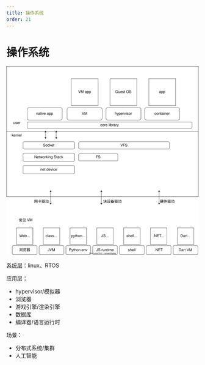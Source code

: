 ```yaml
---
title: 操作系统
order: 21
---
```


# 操作系统
![os platform](./platform.dio.svg)

系统层：linux、RTOS

应用层：
+ hypervisor/模拟器
+ 浏览器
+ 游戏引擎/渲染引擎
+ 数据库
+ 编译器/语言运行时

场景：
+ 分布式系统/集群
+ 人工智能
